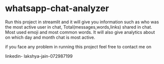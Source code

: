 # whatsapp-chat-analyzer

Run this project in streamlit and it will give you information such as who was the most active user in chat, Total(messages,words,links) shared in chat. Most used emoji and most common words. It will also give analytics about on which day and month chat is most active. 


if you face any problem in running this project feel free to contact me on 

linkedin- lakshya-jain-072987199

